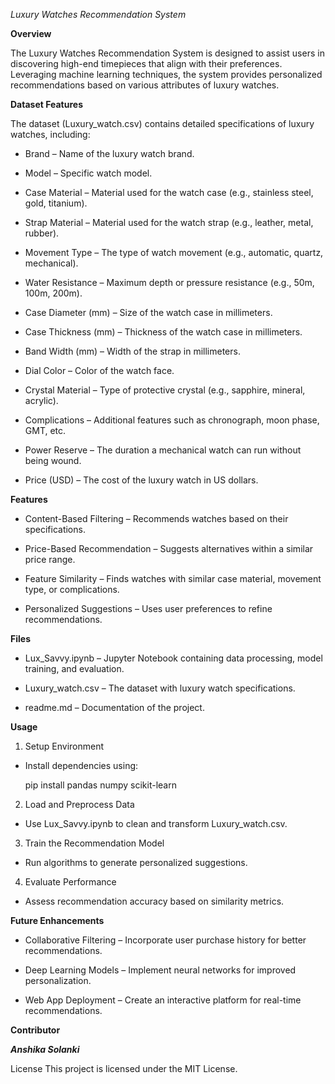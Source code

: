 *Luxury Watches Recommendation System*

**Overview**

The Luxury Watches Recommendation System is designed to assist users in discovering high-end timepieces that align with their preferences. Leveraging machine learning techniques, the system provides personalized recommendations based on various attributes of luxury watches.

**Dataset Features**

The dataset (Luxury_watch.csv) contains detailed specifications of luxury watches, including:

* Brand – Name of the luxury watch brand.

* Model – Specific watch model.

* Case Material – Material used for the watch case (e.g., stainless steel, gold, titanium).

* Strap Material – Material used for the watch strap (e.g., leather, metal, rubber).

* Movement Type – The type of watch movement (e.g., automatic, quartz, mechanical).

* Water Resistance – Maximum depth or pressure resistance (e.g., 50m, 100m, 200m).

* Case Diameter (mm) – Size of the watch case in millimeters.

* Case Thickness (mm) – Thickness of the watch case in millimeters.

* Band Width (mm) – Width of the strap in millimeters.

* Dial Color – Color of the watch face.

* Crystal Material – Type of protective crystal (e.g., sapphire, mineral, acrylic).

* Complications – Additional features such as chronograph, moon phase, GMT, etc.

* Power Reserve – The duration a mechanical watch can run without being wound.

* Price (USD) – The cost of the luxury watch in US dollars.

**Features**

* Content-Based Filtering – Recommends watches based on their specifications.

* Price-Based Recommendation – Suggests alternatives within a similar price range.

* Feature Similarity – Finds watches with similar case material, movement type, or complications.

* Personalized Suggestions – Uses user preferences to refine recommendations.

**Files**

* Lux_Savvy.ipynb – Jupyter Notebook containing data processing, model training, and evaluation.

* Luxury_watch.csv – The dataset with luxury watch specifications.

* readme.md – Documentation of the project.

**Usage**

1. Setup Environment

  * Install dependencies using:
    
    pip install pandas numpy scikit-learn
    
2. Load and Preprocess Data

  * Use Lux_Savvy.ipynb to clean and transform Luxury_watch.csv.

3. Train the Recommendation Model

  * Run algorithms to generate personalized suggestions.

4. Evaluate Performance

  * Assess recommendation accuracy based on similarity metrics.

**Future Enhancements**

* Collaborative Filtering – Incorporate user purchase history for better recommendations.

* Deep Learning Models – Implement neural networks for improved personalization.

* Web App Deployment – Create an interactive platform for real-time recommendations.

**Contributor**

***Anshika Solanki***

License
This project is licensed under the MIT License.

